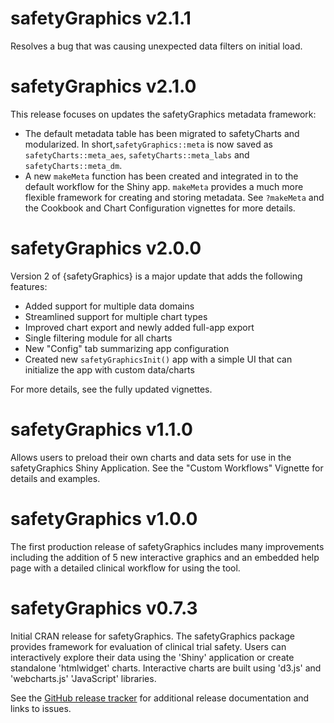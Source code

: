 # safetyGraphics v2.1.1

Resolves a bug that was causing unexpected data filters on initial load. 

# safetyGraphics v2.1.0

This release focuses on updates the safetyGraphics metadata framework:

- The default metadata table has been migrated to safetyCharts and modularized. In short,`safetyGraphics::meta` is now saved as `safetyCharts::meta_aes`, `safetyCharts::meta_labs` and `safetyCharts::meta_dm`.
- A new `makeMeta` function has been created and integrated in to the default workflow for the Shiny app. `makeMeta` provides a much more flexible framework for creating and storing metadata. See `?makeMeta` and the Cookbook and Chart Configuration vignettes for more details.

# safetyGraphics v2.0.0

Version 2 of {safetyGraphics} is a major update that adds the following features: 

- Added support for multiple data domains 
- Streamlined support for multiple chart types 
- Improved chart export and newly added full-app export
- Single filtering module for all charts
- New "Config" tab summarizing app configuration
- Created new `safetyGraphicsInit()` app with a simple UI that can initialize the app with custom data/charts

For more details, see the fully updated vignettes.

# safetyGraphics v1.1.0

Allows users to preload their own charts and data sets for use in the safetyGraphics Shiny Application. See the "Custom Workflows" Vignette for details and examples. 

# safetyGraphics v1.0.0

The first production release of safetyGraphics includes many improvements including the addition of 5 new interactive graphics and an embedded help page with a detailed clinical workflow for using the tool. 

# safetyGraphics v0.7.3

Initial CRAN release for safetyGraphics. The safetyGraphics package provides framework for evaluation of clinical trial safety. Users can interactively explore their data using the 'Shiny' application or create standalone 'htmlwidget' charts. Interactive charts are built using 'd3.js' and 'webcharts.js' 'JavaScript' libraries.

See the [GitHub release tracker](https://github.com/safetyGraphics/safetyGraphics/releases) for additional release documentation and links to issues. 
